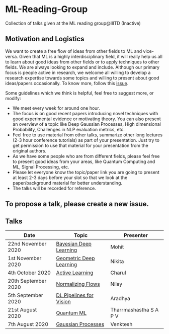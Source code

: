 # ML-Reading-Group
Collection of talks given at the ML reading group@IIITD (Inactive)

## Motivation and Logistics

We want to create a free flow of ideas from other fields to ML and vice-versa. Given that ML is a highly interdisciplinary field, it will really help us all to learn about good ideas from other fields or to apply techniques to other fields. 
We are always looking to expand and include. Although our primary focus is people active in research, we welcome all willing to develop a research expertise towards some topics and willing to present about good ideas/papers occasionally. To know more, follow this [issue](https://github.com/mohitsharma29/ML-Reading-Group/issues/1).

Some guidelines which we think is helpful, feel free to suggest more, or modify:
- We meet every week for around one hour.
- The focus is on good recent papers introducing novel techniques with good experimental evidence or motivating theory. You can also present an overview of a topic like Deep Gaussian Processes, High dimensional Probability, Challenges in NLP evaluation metrics, etc.
- Feel free to use material from other talks, summarize other long lectures (2-3 hour conference tutorials) as part of your presentation. Just try to get permission to use that material for your presentation from the original authors.
- As we have some people who are from different fields, please feel free to present good ideas from your areas, like Quantum Computing and ML, Signal Processing, etc.
- Please let everyone know the topic/paper link you are going to present at least 2-3 days before your slot so that we look at the paper/background material for
better understanding.
- The talks will be recorded for reference.


## To propose a talk, please create a new issue. 

## Talks

| Date  | Topic | Presenter  |
| ------------- | ------------- | ------------- |
| 22nd November 2020 | [Bayesian Deep Learning](https://github.com/mohitsharma29/ML-Reading-Group/issues/9) | Mohit |
| 1st November 2020 | [Geometric Deep Learning](https://github.com/mohitsharma29/ML-Reading-Group/issues/7) | Nikita |
| 4th October 2020 | [Active Learning](https://github.com/mohitsharma29/ML-Reading-Group/issues/8) | Charul |
| 20th September 2020 | [Normalizing Flows](https://github.com/mohitsharma29/ML-Reading-Group/issues/6) | Nilay |
| 5th September 2020 | [DL Pipelines for Vision](https://github.com/mohitsharma29/ML-Reading-Group/issues/4) | Aradhya |
| 21st August 2020 | [Quantum ML](https://github.com/mohitsharma29/ML-Reading-Group/issues/2) | Tharrmashastha S A P V |
| 7th August 2020 | [Gaussian Processes](https://github.com/mohitsharma29/ML-Reading-Group/issues/3) | Venktesh |
